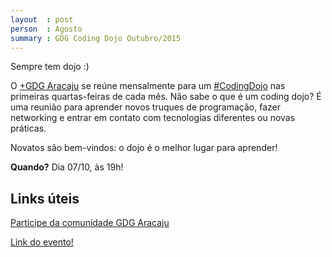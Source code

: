 ```yaml
---
layout  : post
person  : Agosto
summary : GDG Coding Dojo Outubro/2015
---
```


Sempre tem dojo :)

O [+GDG Aracaju](https://plus.google.com/117712497785310292400) se reúne mensalmente para um [#CodingDojo](https://plus.google.com/explore/CodingDojo) nas primeiras quartas-feiras de cada mês. Não sabe o que é um coding dojo? É uma reunião para aprender novos truques de programação, fazer networking e entrar em contato com tecnologias diferentes ou novas práticas.

Novatos são bem-vindos: o dojo é o melhor lugar para aprender!﻿

**Quando?** Dia 07/10, às 19h!

## Links úteis

[Participe da comunidade GDG Aracaju](http://plus.google.com/communities/100418157558568471841)

[Link do evento!](https://goo.gl/oQ7w80)
